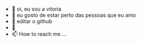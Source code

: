- 👋 oi, eu sou a vitoria 
- 👀 eu gosto de estar perto das pessoas que eu amo 
- 🌱 editar o github 
- 💞️ 
- 📫 How to reach me ...

